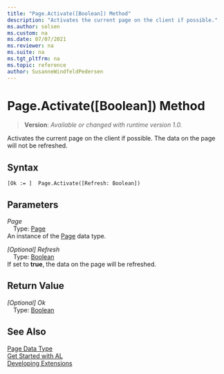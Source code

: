 ```yaml
---
title: "Page.Activate([Boolean]) Method"
description: "Activates the current page on the client if possible."
ms.author: solsen
ms.custom: na
ms.date: 07/07/2021
ms.reviewer: na
ms.suite: na
ms.tgt_pltfrm: na
ms.topic: reference
author: SusanneWindfeldPedersen
---
```

[//]: # (START>DO_NOT_EDIT)
[//]: # (IMPORTANT:Do not edit any of the content between here and the END>DO_NOT_EDIT.)
[//]: # (Any modifications should be made in the .xml files in the ModernDev repo.)
# Page.Activate([Boolean]) Method
> **Version**: _Available or changed with runtime version 1.0._

Activates the current page on the client if possible. The data on the page will not be refreshed.


## Syntax
```AL
[Ok := ]  Page.Activate([Refresh: Boolean])
```
## Parameters
*Page*  
&emsp;Type: [Page](page-data-type.md)  
An instance of the [Page](page-data-type.md) data type.  

*[Optional] Refresh*  
&emsp;Type: [Boolean](../boolean/boolean-data-type.md)  
If set to **true**, the data on the page will be refreshed.  


## Return Value
*[Optional] Ok*  
&emsp;Type: [Boolean](../boolean/boolean-data-type.md)  



[//]: # (IMPORTANT: END>DO_NOT_EDIT)
## See Also
[Page Data Type](page-data-type.md)  
[Get Started with AL](../../devenv-get-started.md)  
[Developing Extensions](../../devenv-dev-overview.md)